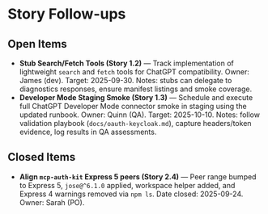 # Story Follow-ups

## Open Items

- **Stub Search/Fetch Tools (Story 1.2)** — Track implementation of lightweight `search` and `fetch` tools for ChatGPT compatibility. Owner: James (dev). Target: 2025-09-30. Notes: stubs can delegate to diagnostics responses, ensure manifest listings and smoke coverage.
- **Developer Mode Staging Smoke (Story 1.3)** — Schedule and execute full ChatGPT Developer Mode connector smoke in staging using the updated runbook. Owner: Quinn (QA). Target: 2025-10-10. Notes: follow validation playbook (`docs/oauth-keycloak.md`), capture headers/token evidence, log results in QA assessments.
## Closed Items

- **Align `mcp-auth-kit` Express 5 peers (Story 2.4)** — Peer range bumped to Express 5, `jose@^6.1.0` applied, workspace helper added, and Express 4 warnings removed via `npm ls`. Date closed: 2025-09-24. Owner: Sarah (PO).
